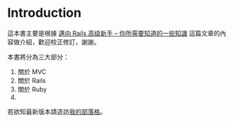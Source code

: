 # Introduction

這本書主要是根據 [邁向 Rails 高级新手 – 你所需要知道的一些知識](http://wp.xdite.net/?p=2525) 這篇文章的內容做介紹，歡迎校正修訂，謝謝。

本書將分為三大部分：
1. 關於 MVC
2. 關於 Rails
3. 關於 Ruby
4.

若欲知最新版本請造訪[我的部落格](http://waynechu.logdown.com)。


